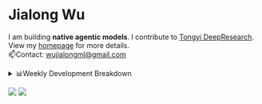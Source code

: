 #  Jialong Wu

I am building **native agentic models**. I contribute to [Tongyi DeepResearch](https://github.com/Alibaba-NLP/DeepResearch).<br>
View my [homepage](https://callanwu.github.io/) for more details. <br>
📫Contact: wujialongml@gmail.com

<details><summary>📊Weekly Development Breakdown</summary>

<!--START_SECTION:waka-->

```txt
From: 07 September 2025 - To: 14 September 2025

Total Time: 20 hrs 42 mins

Python     12 hrs 31 mins  ███████████████░░░░░░░░░░   60.54 %
JSON       3 hrs 50 mins   ████▓░░░░░░░░░░░░░░░░░░░░   18.52 %
Markdown   2 hrs 13 mins   ██▓░░░░░░░░░░░░░░░░░░░░░░   10.75 %
HTML       1 hr 10 mins    █▒░░░░░░░░░░░░░░░░░░░░░░░   05.65 %
Bash       47 mins         █░░░░░░░░░░░░░░░░░░░░░░░░   03.82 %
```

<!--END_SECTION:waka-->

[![wakatime](https://wakatime.com/badge/user/c6720b29-9431-4a60-bc9d-e1fb2b6bd65f.svg)](https://wakatime.com/@c6720b29-9431-4a60-bc9d-e1fb2b6bd65f)
</details>

[![](https://img.shields.io/badge/Google%20Scholar-4385FE.svg?&color=d6d6d6&style=flat-square&logo=google-scholar)](https://scholar.google.com/citations?user=6eg2m4YAAAAJ)
![](https://komarev.com/ghpvc/?username=callanwu)
